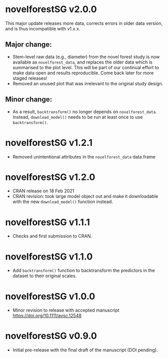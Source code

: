 # novelforestSG v2.0.0

This major update releases more data, corrects errors in older data version, and is thus incompatible with v1.x.x.

## Major change:

* Stem-level raw data (e.g., diameter) from the novel forest study is now available as `novelforest_data`, and replaces the older data which is summarised to the plot level. This will be part of our continual effort to make data open and results reproducible. Come back later for more staged releases!
* Removed an unused plot that was irrelevant to the original study design.

## Minor change:

* As a result, `backtransform()` no longer depends on `novelforest_data`. Instead, `download_model()` needs to be run at least once to use `backtransform()`.

# novelforestSG v1.2.1

* Removed unintentional attributes in the `novelforest_data` data.frame

# novelforestSG v1.2.0

* CRAN release on 18 Feb 2021
* CRAN revision: took large model object out and make it downloadable with the new `download_model()` function instead.

# novelforestSG v1.1.1

* Checks and first submission to CRAN.

# novelforestSG v1.1.0

* Add `backtransform()` function to backtransform the predictors in the dataset to their original scales.

# novelforestSG v1.0.0

* Minor revision to release with accepted manuscript https://doi.org/10.1111/avsc.12548

# novelforestSG v0.9.0

* Initial pre-release with the final draft of the manuscript (DOI pending).
